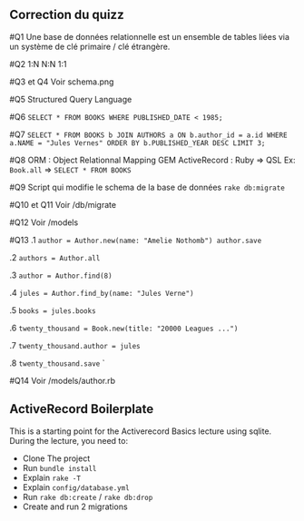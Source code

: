 ## Correction du quizz

#Q1
Une base de données relationnelle est un ensemble de tables liées via un système de clé primaire / clé étrangère.

#Q2
1:N
N:N
1:1

#Q3 et Q4
Voir schema.png

#Q5
Structured Query Language

#Q6
`SELECT * FROM BOOKS WHERE PUBLISHED_DATE < 1985;`

#Q7
`SELECT * FROM BOOKS b
JOIN AUTHORS a ON b.author_id = a.id
WHERE a.NAME = "Jules Vernes"
ORDER BY b.PUBLISHED_YEAR DESC
LIMIT 3;`

#Q8
ORM : Object Relationnal Mapping
GEM ActiveRecord : Ruby => QSL
Ex: `Book.all` => `SELECT * FROM BOOKS`

#Q9
Script qui modifie le schema de la base de données
`rake db:migrate`

#Q10 et Q11
Voir /db/migrate

#Q12
Voir /models

#Q13
.1
`author = Author.new(name: "Amelie Nothomb")
author.save`

.2
`authors = Author.all`

.3
`author = Author.find(8)`

.4
`jules = Author.find_by(name: "Jules Verne")`

.5
`books = jules.books`

.6
`twenty_thousand = Book.new(title: "20000 Leagues ...")`

.7
`twenty_thousand.author = jules`

.8
`twenty_thousand.save`
`

#Q14
Voir /models/author.rb

## ActiveRecord Boilerplate

This is a starting point for the Activerecord Basics lecture using sqlite. During the lecture, you need to:

- Clone The project
- Run `bundle install`
- Explain `rake -T`
- Explain `config/database.yml`
- Run `rake db:create` / `rake db:drop`
- Create and run 2 migrations
